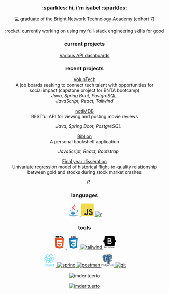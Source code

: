 <h3 align="center">:sparkles: hi, i'm isabel :sparkles:</h3>
<p align="center"> 💻 graduate of the Bright Network Technology Academy (cohort 7)</p>
<p align="center"> :rocket: currently working on using my full-stack engineering skills for good</p>

<h3 align="center">current projects</h3>
<div align="center">
<a href="https://github.com/imderituerto?tab=projects">Various API dashboards</a></ul>
</div>

<h3 align="center">recent projects</h3>

<div align="center">
<p><a href="https://github.com/nadia-dj98/capstone-project-back-end">VolunTech</a>
<br>A job boards seeking to connect tech talent with opportunities for <br>social impact (capstone project for BNTA bootcamp) <br><i>Java, Spring Boot, PostgreSQL, <br>JavaScript, React, Tailwind</i></br>
</div>

<div align="center"> 
<a href="https://github.com/imderituerto/BNTA_Backend_Project">notIMDB</a>
<br>RESTful API for viewing and posting movie reviews</br>
<ul> <i>Java, Spring Boot, PostgreSQL</i></ul>
</div>

<div align="center"> 
<a href="https://github.com/imderituerto/overREACTors_frontend_project">Biblion</a>
<br> A personal bookshelf application</br>
<ul><i>JavaScript, React, Bootstrap</i></ul>
</div>

<div align="center"> 
<a href="https://github.com/imderituerto/dissertation">Final year disseration</a> 
<br>Univariate regression model of historical flight-to-quality relationship <br>between gold and stocks during stock market crashes</br>
<ul><i>R</i></ul>
</div>

<h3 align="center">languages</h3>
<p align="center"> 
<a href="https://www.java.com" target="_blank" rel="noreferrer"> <img src="https://raw.githubusercontent.com/devicons/devicon/master/icons/java/java-original.svg" alt="java" width="40" height="40"/> </a> <a href="https://developer.mozilla.org/en-US/docs/Web/JavaScript" target="_blank" rel="noreferrer"> <img src="https://raw.githubusercontent.com/devicons/devicon/master/icons/javascript/javascript-original.svg" alt="javascript" width="40" height="40"/>  </a> <a href="https://www.r-project.org/" target="_blank" rel="noreferrer"> <img src="https://www.r-project.org/Rlogo.png" alt="r" width="40" height="40"/> </a> 
</p>

<h3 align="center">tools</h3>
<p align="center"> 
<a href="https://www.w3.org/html/" target="_blank" rel="noreferrer"> <img src="https://raw.githubusercontent.com/devicons/devicon/master/icons/html5/html5-original-wordmark.svg" alt="html5" width="40" height="40"/> </a> <a href="https://www.w3schools.com/css/" target="_blank" rel="noreferrer"> <img src="https://raw.githubusercontent.com/devicons/devicon/master/icons/css3/css3-original-wordmark.svg" alt="css3" width="40" height="40"/> </a> <a href="https://tailwindcss.com/" target="_blank" rel="noreferrer"> <img src="https://www.vectorlogo.zone/logos/tailwindcss/tailwindcss-icon.svg" alt="tailwind" width="40" height="40"/> </a> <a href="https://getbootstrap.com" target="_blank" rel="noreferrer"> <img src="https://raw.githubusercontent.com/devicons/devicon/master/icons/bootstrap/bootstrap-plain-wordmark.svg" alt="bootstrap" width="40" height="40"/> </a> 
<p align="center"> 
<a href="https://reactjs.org/" target="_blank" rel="noreferrer"> <img src="https://raw.githubusercontent.com/devicons/devicon/master/icons/react/react-original-wordmark.svg" alt="react" width="40" height="40"/> </a> <a href="https://spring.io/" target="_blank" rel="noreferrer"> <img src="https://www.vectorlogo.zone/logos/springio/springio-icon.svg" alt="spring" width="40" height="40"/> </a> <a href="https://postman.com" target="_blank" rel="noreferrer"> <img src="https://www.vectorlogo.zone/logos/getpostman/getpostman-icon.svg" alt="postman" width="40" height="40"/> </a> <a href="https://www.postgresql.org" target="_blank" rel="noreferrer"> <img src="https://raw.githubusercontent.com/devicons/devicon/master/icons/postgresql/postgresql-original-wordmark.svg" alt="postgresql" width="40" height="40"/> </a> <a href="https://git-scm.com/" target="_blank" rel="noreferrer"> <img src="https://www.vectorlogo.zone/logos/git-scm/git-scm-icon.svg" alt="git" width="40" height="40"/> </a> 

<p align="center"><img align="center" src="https://github-readme-streak-stats.herokuapp.com/?user=imderituerto&" alt="imderituerto" /></p>

<p align="center">
<a href="https://linkedin.com/in/imderituerto" target="blank"><img align="center" src="https://raw.githubusercontent.com/rahuldkjain/github-profile-readme-generator/master/src/images/icons/Social/linked-in-alt.svg" alt="imderituerto" height="30" width="40" /></a>
</p>
